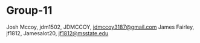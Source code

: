 # Group-11
Josh Mccoy, jdm1502, JDMCCOY, jdmccoy3187@gmail.com
James Fairley, jf1812, Jamesalot20, jf1812@msstate.edu
